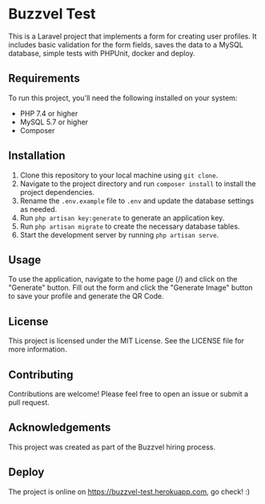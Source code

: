<h1>Buzzvel Test</h1>

<p>This is a Laravel project that implements a form for creating user profiles. It includes basic validation for the form fields, saves the data to a MySQL database, simple tests with PHPUnit, docker and deploy.</p>

<h2>Requirements</h2>

<p>To run this project, you'll need the following installed on your system:</p>

<ul>
  <li>PHP 7.4 or higher</li>
  <li>MySQL 5.7 or higher</li>
  <li>Composer</li>
</ul>

<h2>Installation</h2>

<ol>
  <li>Clone this repository to your local machine using <code>git clone</code>.</li>
  <li>Navigate to the project directory and run <code>composer install</code> to install the project dependencies.</li>
  <li>Rename the <code>.env.example</code> file to <code>.env</code> and update the database settings as needed.</li>
  <li>Run <code>php artisan key:generate</code> to generate an application key.</li>
  <li>Run <code>php artisan migrate</code> to create the necessary database tables.</li>
  <li>Start the development server by running <code>php artisan serve</code>.</li>
</ol>

<h2>Usage</h2>

<p>To use the application, navigate to the home page (/) and click on the "Generate" button. Fill out the form and click the "Generate Image" button to save your profile and generate the QR Code.</p>

<h2>License</h2>

<p>This project is licensed under the MIT License. See the LICENSE file for more information.</p>

<h2>Contributing</h2>

<p>Contributions are welcome! Please feel free to open an issue or submit a pull request.</p>

<h2>Acknowledgements</h2>

<p>This project was created as part of the Buzzvel hiring process.</p>

<h2>Deploy</h2>

<p>The project is online on <a href="https://buzzvel-test.herokuapp.com">https://buzzvel-test.herokuapp.com</a>, go check! :)</p>
